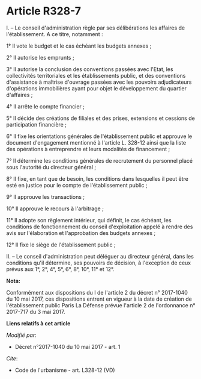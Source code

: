 # Article R328-7

I. – Le conseil d'administration règle par ses délibérations les affaires de l'établissement. A ce titre, notamment : 

1° Il vote le budget et le cas échéant les budgets annexes ; 

2° Il autorise les emprunts ; 

3° Il autorise la conclusion des conventions passées avec l'Etat, les collectivités territoriales et les établissements
public, et des conventions d'assistance à maîtrise d'ouvrage passées avec les pouvoirs adjudicateurs d'opérations
immobilières ayant pour objet le développement du quartier d'affaires ; 

4° Il arrête le compte financier ; 

5° Il décide des créations de filiales et des prises, extensions et cessions de participation financière ; 

6° Il fixe les orientations générales de l'établissement public et approuve le document d'engagement mentionné à l'article L.
328-12 ainsi que la liste des opérations à entreprendre et leurs modalités de financement ; 

7° Il détermine les conditions générales de recrutement du personnel placé sous l'autorité du directeur général ; 

8° Il fixe, en tant que de besoin, les conditions dans lesquelles il peut être esté en justice pour le compte de
l'établissement public ; 

9° Il approuve les transactions ; 

10° Il approuve le recours à l'arbitrage ; 

11° Il adopte son règlement intérieur, qui définit, le cas échéant, les conditions de fonctionnement du conseil
d'exploitation appelé à rendre des avis sur l'élaboration et l'approbation des budgets annexes ; 

12° Il fixe le siège de l'établissement public ; 

II. – Le conseil d'administration peut déléguer au directeur général, dans les conditions qu'il détermine, ses pouvoirs de
décision, à l'exception de ceux prévus aux 1°, 2°, 4°, 5°, 6°, 8°, 10°, 11° et 12°.

**Nota:**

Conformément aux dispositions du I de l'article 2 du décret n° 2017-1040 du 10 mai 2017, ces dispositions entrent en vigueur
à la date de création de l'établissement public Paris La Défense prévue l'article 2 de l'ordonnance n° 2017-717 du 3 mai
2017.

**Liens relatifs à cet article**

_Modifié par_:

  - Décret n°2017-1040 du 10 mai 2017 - art. 1

_Cite_:

  - Code de l'urbanisme - art. L328-12 (VD)
